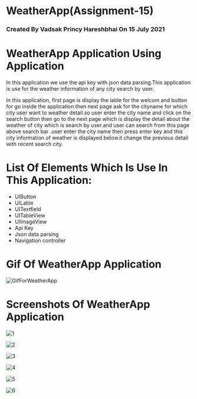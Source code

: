 # WeatherApp(Assignment-15)
### Created By Vadsak Princy Hareshbhai  On 15 July 2021

#  WeatherApp Application Using Application
In this application we use the api key with json data parsing.This application is use for the weather information of any city search by user.

In this application, first page is display the lable for the welcom and button for go inside the application.then next page ask for the cityname for which city user want to weather detail.so user enter the  city name and click on the search button then go to the next page which is display the detail about the weather of city which is search by user.and user can search from this page above search bar .user enter the city name then press enter key and this city information of weather is displayed below.it change the previous detail with recent search city.

# List Of Elements Which Is Use In This Application:
* UIButton
* UILable
* UITextfield
* UITableView
* UIImageView
* Api Key
* Json data parsing
* Navigation controller

# Gif Of WeatherApp Application 

![GifForWeatherApp](https://user-images.githubusercontent.com/81640415/125811721-a8a48da8-2188-4d96-8aad-36bec8c33d1b.gif)


# Screenshots Of WeatherApp Application 

![1](https://user-images.githubusercontent.com/81640415/125804185-cd3b233d-aa0b-4749-8d62-5af284d540d5.png)

![2](https://user-images.githubusercontent.com/81640415/125804269-ecba0ac5-230e-406e-b73e-922d9d41ad48.png)

![3](https://user-images.githubusercontent.com/81640415/125804327-d44d048b-f13c-4d23-b5fd-8ccee1302e10.png)

![4](https://user-images.githubusercontent.com/81640415/125804337-67348a0e-09d7-4c0a-90e5-eff2c1a7c2b9.png)

![5](https://user-images.githubusercontent.com/81640415/125804415-90703c04-ecd4-41c8-a305-b20b7b02a4e9.png)

![6](https://user-images.githubusercontent.com/81640415/125804488-449e6857-06df-4795-bb63-51d33be759fa.png)

